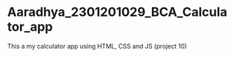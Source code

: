# Aaradhya_2301201029_BCA_Calculator_app
This a my calculator app using HTML, CSS and JS (project 10)
